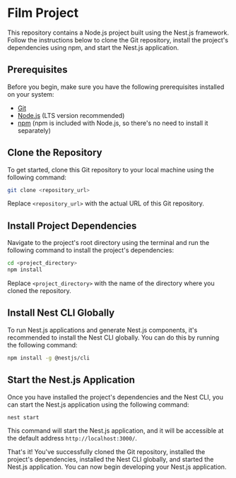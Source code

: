 # Film Project

This repository contains a Node.js project built using the Nest.js framework. Follow the instructions below to clone the Git repository, install the project's dependencies using npm, and start the Nest.js application.

## Prerequisites

Before you begin, make sure you have the following prerequisites installed on your system:

- [Git](https://git-scm.com/downloads)
- [Node.js](https://nodejs.org/) (LTS version recommended)
- [npm](https://www.npmjs.com/) (npm is included with Node.js, so there's no need to install it separately)

## Clone the Repository

To get started, clone this Git repository to your local machine using the following command:

```bash
git clone <repository_url>
```

Replace `<repository_url>` with the actual URL of this Git repository.

## Install Project Dependencies

Navigate to the project's root directory using the terminal and run the following command to install the project's dependencies:

```bash
cd <project_directory>
npm install
```

Replace `<project_directory>` with the name of the directory where you cloned the repository.

## Install Nest CLI Globally

To run Nest.js applications and generate Nest.js components, it's recommended to install the Nest CLI globally. You can do this by running the following command:

```bash
npm install -g @nestjs/cli
```

## Start the Nest.js Application

Once you have installed the project's dependencies and the Nest CLI, you can start the Nest.js application using the following command:

```bash
nest start
```

This command will start the Nest.js application, and it will be accessible at the default address `http://localhost:3000/`.

That's it! You've successfully cloned the Git repository, installed the project's dependencies, installed the Nest CLI globally, and started the Nest.js application. You can now begin developing your Nest.js application.